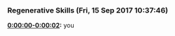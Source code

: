 ### Regenerative Skills  (Fri, 15 Sep 2017 10:37:46)
**[0:00:00-0:00:02](https://regenerativeskills.com/abundantedge-brock-barker/#t=0:00:00):**  you  